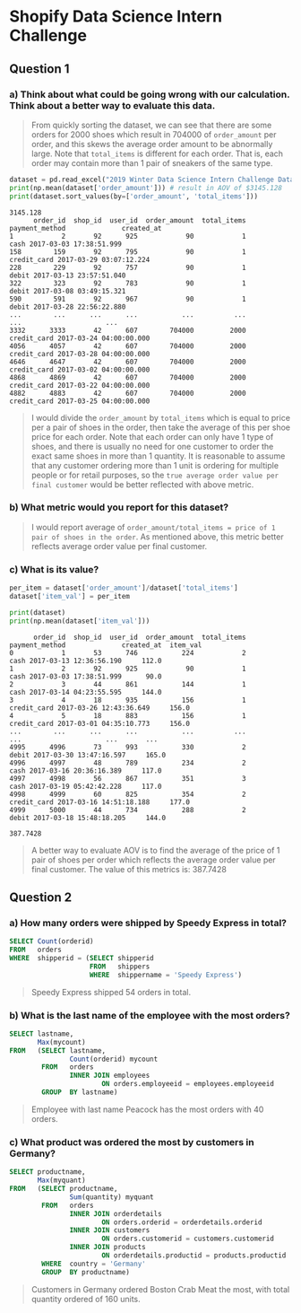 # Shopify Data Science Intern Challenge 

## Question 1

### a) Think about what could be going wrong with our calculation. Think about a better way to evaluate this data. 

 > From quickly sorting the dataset, we can see that there are some orders for 2000 shoes which result in 704000 of `order_amount` per order, and this skews the average order amount to be abnormally large. Note that `total_items` is different for each order. That is, each order may contain more than 1 pair of sneakers of the same type. 
 
```python
dataset = pd.read_excel("2019 Winter Data Science Intern Challenge Data Set.xlsx")
print(np.mean(dataset['order_amount'])) # result in AOV of $3145.128 
print(dataset.sort_values(by=['order_amount', 'total_items']))
```

```
3145.128
      order_id  shop_id  user_id  order_amount  total_items payment_method              created_at
1            2       92      925            90            1           cash 2017-03-03 17:38:51.999
158        159       92      795            90            1    credit_card 2017-03-29 03:07:12.224
228        229       92      757            90            1          debit 2017-03-13 23:57:51.040
322        323       92      783            90            1          debit 2017-03-08 03:49:15.321
590        591       92      967            90            1          debit 2017-03-28 22:56:22.880
...        ...      ...      ...           ...          ...            ...                     ...
3332      3333       42      607        704000         2000    credit_card 2017-03-24 04:00:00.000
4056      4057       42      607        704000         2000    credit_card 2017-03-28 04:00:00.000
4646      4647       42      607        704000         2000    credit_card 2017-03-02 04:00:00.000
4868      4869       42      607        704000         2000    credit_card 2017-03-22 04:00:00.000
4882      4883       42      607        704000         2000    credit_card 2017-03-25 04:00:00.000
```

 > I would divide the `order_amount` by `total_items` which is equal to price per a pair of shoes in the order, then take the average of this per shoe price for each order. Note that each order can only have 1 type of shoes, and there is usually no need for one customer to order the exact same shoes in more than 1 quantity. It is reasonable to assume that any customer ordering more than 1 unit is ordering for multiple people or for retail purposes, so the `true average order value per final customer` would be better reflected with above metric. 


### b) What metric would you report for this dataset?

> I would report average of `order_amount/total_items = price of 1 pair of shoes in the order`. As mentioned above, this metric better reflects average order value per final customer. 


### c) What is its value? 

```python
per_item = dataset['order_amount']/dataset['total_items']
dataset['item_val'] = per_item

print(dataset)
print(np.mean(dataset['item_val']))
```

```
      order_id  shop_id  user_id  order_amount  total_items payment_method              created_at  item_val
0            1       53      746           224            2           cash 2017-03-13 12:36:56.190     112.0
1            2       92      925            90            1           cash 2017-03-03 17:38:51.999      90.0
2            3       44      861           144            1           cash 2017-03-14 04:23:55.595     144.0
3            4       18      935           156            1    credit_card 2017-03-26 12:43:36.649     156.0
4            5       18      883           156            1    credit_card 2017-03-01 04:35:10.773     156.0
...        ...      ...      ...           ...          ...            ...                     ...       ...
4995      4996       73      993           330            2          debit 2017-03-30 13:47:16.597     165.0
4996      4997       48      789           234            2           cash 2017-03-16 20:36:16.389     117.0
4997      4998       56      867           351            3           cash 2017-03-19 05:42:42.228     117.0
4998      4999       60      825           354            2    credit_card 2017-03-16 14:51:18.188     177.0
4999      5000       44      734           288            2          debit 2017-03-18 15:48:18.205     144.0

387.7428
```
> A better way to evaluate AOV is to find the average of the price of 1 pair of shoes per order which reflects the average order value per final customer. The value of this metrics is: 387.7428


## Question 2

### a) How many orders were shipped by Speedy Express in total?

```sql
SELECT Count(orderid)
FROM   orders
WHERE  shipperid = (SELECT shipperid
                    FROM   shippers
                    WHERE  shippername = 'Speedy Express') 
```
> Speedy Express shipped 54 orders in total.

### b) What is the last name of the employee with the most orders?

```sql
SELECT lastname,
       Max(mycount)
FROM   (SELECT lastname,
               Count(orderid) mycount
        FROM   orders
               INNER JOIN employees
                       ON orders.employeeid = employees.employeeid
        GROUP  BY lastname) 
```

> Employee with last name Peacock has the most orders with 40 orders. 

### c) What product was ordered the most by customers in Germany? 

```sql
SELECT productname,
       Max(myquant)
FROM   (SELECT productname,
               Sum(quantity) myquant
        FROM   orders
               INNER JOIN orderdetails
                       ON orders.orderid = orderdetails.orderid
               INNER JOIN customers
                       ON orders.customerid = customers.customerid
               INNER JOIN products
                       ON orderdetails.productid = products.productid
        WHERE  country = 'Germany'
        GROUP  BY productname) 
```

> Customers in Germany ordered Boston Crab Meat the most, with total quantity ordered of 160 units.
